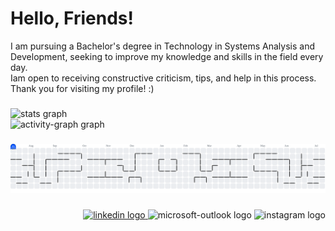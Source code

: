 ###

<h1 align="left">Hello, Friends!</h1>

<p align="left">
  I am pursuing a Bachelor's degree in Technology in Systems Analysis and Development, seeking to improve my knowledge and skills in the field every day.
  <br> Iam open to receiving constructive criticism, tips, and help in this process.
  <br> Thank you for visiting my profile! :) </p>

###

<div align="left">
  <img src="https://github-readme-stats.vercel.app/api?username=elizaaster&hide_title=true&hide_rank=false&show_icons=true&include_all_commits=true&count_private=true&disable_animations=false&theme=highcontrast&locale=en&hide_border=false&order=1" height="150" alt="stats graph"  />
</div>

<div align="left">
  <img src="https://github-readme-activity-graph.vercel.app/graph?username=elizaaster&radius=10&theme=redical&area=true&order=5&point=00FFFF&bg_color=000000&line=FFFFFF&hide_title=true" height="150" alt="activity-graph graph"  />
</div>

###





###
<picture>
  <source media="(prefers-color-scheme: dark)" srcset="https://raw.githubusercontent.com/elizaaster/elizaaster/output/pacman-contribution-graph-dark.svg">
  <source media="(prefers-color-scheme: light)" srcset="https://raw.githubusercontent.com/elizaaster/elizaaster/output/pacman-contribution-graph.svg">
  <img alt="pacman contribution graph" src="https://raw.githubusercontent.com/elizaaster/elizaaster/output/pacman-contribution-graph.svg">
</picture>

###

<div align="right">
  <a href="https://www.linkedin.com/in/elizaaster/" target="_blank">
    <img src="https://img.shields.io/static/v1?message=LinkedIn&logo=linkedin&label=&color=000&logoColor=white&labelColor=&style=for-the-badge" height="25" alt="linkedin logo"  />
  </a>
  <img src="https://img.shields.io/static/v1?message=Outlook&logo=microsoft-outlook&label=&color=000&logoColor=white&labelColor=&style=for-the-badge" height="25" alt="microsoft-outlook logo"  />
  <img src="https://img.shields.io/static/v1?message=Instagram&logo=instagram&label=&color=000&logoColor=white&labelColor=&style=for-the-badge" height="25" alt="instagram logo"  />
</div>


###

<!--
**ElizaAster/ElizaAster** is a ✨ _special_ ✨ repository because its `README.md` (this file) appears on your GitHub profile.

Here are some ideas to get you started:

- 🔭 I’m currently working on ...
- 🌱 I’m currently learning ...
- 👯 I’m looking to collaborate on ...
- 🤔 I’m looking for help with ...
- 💬 Ask me about ...
- 📫 How to reach me: ...
- 😄 Pronouns: ...
- ⚡ Fun fact: ...
-->
